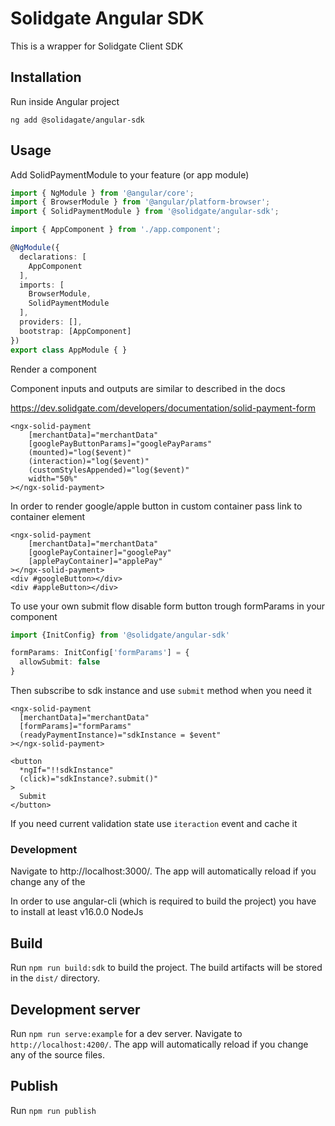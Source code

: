 # Solidgate Angular SDK

This is a wrapper for Solidgate Client SDK

## Installation

Run inside Angular project

```
ng add @solidagate/angular-sdk
``` 

## Usage
Add SolidPaymentModule to your feature (or app module)
```typescript
import { NgModule } from '@angular/core';
import { BrowserModule } from '@angular/platform-browser';
import { SolidPaymentModule } from '@solidgate/angular-sdk';

import { AppComponent } from './app.component';

@NgModule({
  declarations: [
    AppComponent
  ],
  imports: [
    BrowserModule,
    SolidPaymentModule
  ],
  providers: [],
  bootstrap: [AppComponent]
})
export class AppModule { }
```

Render a component

Component inputs and outputs are similar to described in the docs

https://dev.solidgate.com/developers/documentation/solid-payment-form

```angular2html
<ngx-solid-payment
    [merchantData]="merchantData"
    [googlePayButtonParams]="googlePayParams"
    (mounted)="log($event)"
    (interaction)="log($event)"
    (customStylesAppended)="log($event)"
    width="50%"
></ngx-solid-payment>
```

In order to render google/apple button in custom container pass link to container element

```angular2html
<ngx-solid-payment
    [merchantData]="merchantData"
    [googlePayContainer]="googlePay"
    [applePayContainer]="applePay"
></ngx-solid-payment>
<div #googleButton></div>
<div #appleButton></div>
```

To use your own submit flow disable form button trough formParams in your component

```typescript
import {InitConfig} from '@solidgate/angular-sdk'

formParams: InitConfig['formParams'] = {
  allowSubmit: false
}
```

Then subscribe to sdk instance and use `submit` method when you need it

```angular2html
<ngx-solid-payment
  [merchantData]="merchantData"
  [formParams]="formParams"
  (readyPaymentInstance)="sdkInstance = $event"
></ngx-solid-payment>

<button 
  *ngIf="!!sdkInstance" 
  (click)="sdkInstance?.submit()"
>
  Submit
</button>
```

If you need current validation state use `iteraction` event and cache it

### Development
Navigate to http://localhost:3000/. The app will automatically reload if you change any of the

In order to use angular-cli (which is required to build the project) you have to install at 
least v16.0.0 NodeJs

## Build

Run `npm run build:sdk` to build the project. The build artifacts will be stored in the `dist/`
directory.

## Development server

Run `npm run serve:example` for a dev server. Navigate to `http://localhost:4200/`. The app 
will automatically reload if you change any of the source files.

## Publish

Run `npm run publish`
